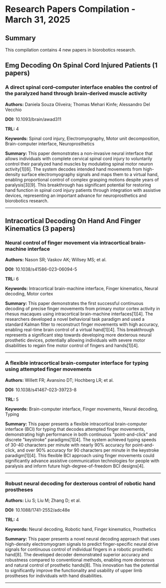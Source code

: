 # Research Papers Compilation - March 31, 2025

## Summary
This compilation contains 4 new papers in biorobotics research.

## Emg Decoding On Spinal Cord Injured Patients (1 papers)

### A direct spinal cord–computer interface enables the control of the paralyzed hand through brain-derived muscle activity

**Authors:** Daniela Souza Oliveira; Thomas Mehari Kinfe; Alessandro Del Vecchio

**DOI:** 10.1093/brain/awad311

**TRL:** 4

**Keywords:** Spinal cord injury, Electromyography, Motor unit decomposition, Brain-computer interface, Neuroprosthetics

**Summary:** This paper demonstrates a non-invasive neural interface that allows individuals with complete cervical spinal cord injury to voluntarily control their paralyzed hand muscles by modulating spinal motor neuron activity[1][6]. The system decodes intended hand movements from high-density surface electromyography signals and maps them to a virtual hand, enabling proportional control of complex grasping motions despite years of paralysis[3][9]. This breakthrough has significant potential for restoring hand function in spinal cord injury patients through integration with assistive devices, representing an important advance for neuroprosthetics and biorobotics research.

---

## Intracortical Decoding On Hand And Finger Kinematics (3 papers)

### Neural control of finger movement via intracortical brain-machine interface

**Authors:** Nason SR; Vaskov AK; Willsey MS; et al.

**DOI:** 10.1038/s41586-023-06094-5

**TRL:** 6

**Keywords:** Intracortical brain-machine interface, Finger kinematics, Neural decoding, Motor cortex

**Summary:** This paper demonstrates the first successful continuous decoding of precise finger movements from primary motor cortex activity in rhesus macaques using intracortical brain-machine interfaces[1][4]. The researchers developed a novel behavioral task paradigm and used a standard Kalman filter to reconstruct finger movements with high accuracy, enabling real-time brain control of a virtual hand[1][4]. This breakthrough represents a significant step towards developing more dexterous neural prosthetic devices, potentially allowing individuals with severe motor disabilities to regain fine motor control of fingers and hands[1][4].

---

### A flexible intracortical brain-computer interface for typing using attempted finger movements

**Authors:** Willett FR; Avansino DT; Hochberg LR; et al.

**DOI:** 10.1038/s41467-023-39723-8

**TRL:** 5

**Keywords:** Brain-computer interface, Finger movements, Neural decoding, Typing

**Summary:** This paper presents a flexible intracortical brain-computer interface (BCI) for typing that decodes attempted finger movements, demonstrating high performance in both continuous "point-and-click" and discrete "keystroke" paradigms[1][4]. The system achieved typing speeds of 30-40 characters per minute with nearly 90% accuracy for point-and-click, and over 90% accuracy for 90 characters per minute in the keystroke paradigm[1][4]. This flexible BCI approach using finger movements could significantly advance assistive communication technologies for people with paralysis and inform future high-degree-of-freedom BCI designs[4].

---

### Robust neural decoding for dexterous control of robotic hand prostheses

**Authors:** Liu S; Liu M; Zhang D; et al.

**DOI:** 10.1088/1741-2552/adc48e

**TRL:** 4

**Keywords:** Neural decoding, Robotic hand, Finger kinematics, Prosthetics

**Summary:** This paper presents a novel neural decoding approach that uses high-density electromyogram signals to predict finger-specific neural drive signals for continuous control of individual fingers in a robotic prosthetic hand[8]. The developed decoder demonstrated superior accuracy and robustness compared to conventional methods, enabling more dexterous and natural control of prosthetic hands[8]. This innovation has the potential to significantly improve the functionality and usability of upper limb prostheses for individuals with hand disabilities.

---

